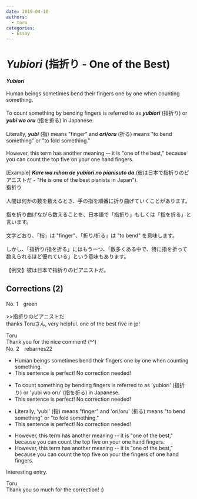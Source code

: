 ```yaml
---
date: 2019-04-10
authors:
  - toru
categories:
  - Essay
---
```


<h1 id="subject_show"><strong><em>Yubiori</strong></em> (指折り - One of the Best)</h1>
<div class="date" hidden>Apr 10, 2019 22:42</div>
<div id="post"><div id="body_show_ori">
<strong><em>Yubiori</strong></em><br/><br/>Human beings sometimes bend their fingers one by one when counting something.<br/><br/>To count something by bending fingers is referred to as <strong><em>yubiori</em></strong> (指折り) or <strong><em>yubi wo oru</em></strong> (指を折る) in Japanese.<br/><br/>Literally, <strong><em>yubi</em></strong> (指) means "finger" and <strong><em>ori/oru</em></strong> (折る) means "to bend something" or "to fold something."<br/><br/>However, this term has another meaning -- it is "one of the best," because you can count the top five on your one hand fingers.<br/><br/>[Example] <strong><em>Kare wa nihon de yubiori no pianisuto da</em></strong> (彼は日本で指折りのピアニストだ - "He is one of the best pianists in Japan").
</div></div>

<!-- more -->

<div id="post_ja"><div id="body_show_mo">
指折り<br/><br/>人間は何かの数を数えるとき、手の指を順番に折り曲げていくことがあります。<br/><br/>指を折り曲げながら数えることを、日本語で「指折り」もしくは「指を折る」と言います。<br/><br/>文字どおり、「指」は "finger"、「折り/折る」は "to bend" を意味します。<br/><br/>しかし、「指折り/指を折る」にはもう一つ、「数多くある中で、特に指を折って数えられるほど優れている」という意味もあります。<br/><br/>【例文】彼は日本で指折りのピアニストだ。
</div></div>

## Corrections (2)
<div id="block"><div class="first_name"> No. 1　<span class="just_name">green</span></div><div id="block2">
<p class="comment_small">
 &gt;&gt;指折りのピアニストだ
 <br/>
 thanks Toruさん, very helpful. one of the best five in jp!
</p>

</div><div class="name"><span class="just_name">Toru</span><br>
Thank you for the nice comment! (^^)
</div>
</div>
<div id="block"><div class="first_name"> No. 2　<span class="just_name">rebarnes22</span></div><div id="block2">
<ul class="correction_field">
<li class="incorrect">Human beings sometimes bend their fingers one by one when counting something.</li>
<li class="corrected perfect">This sentence is perfect! No correction needed!</li>
</ul>
<ul class="correction_field">
<li class="incorrect">To count something by bending fingers is referred to as 'yubiori' (指折り) or 'yubi wo oru' (指を折る) in Japanese.</li>
<li class="corrected perfect">This sentence is perfect! No correction needed!</li>
</ul>
<ul class="correction_field">
<li class="incorrect">Literally, 'yubi' (指) means "finger" and 'ori/oru' (折る) means "to bend something" or "to fold something."</li>
<li class="corrected perfect">This sentence is perfect! No correction needed!</li>
</ul>
<ul class="correction_field">
<li class="incorrect">However, this term has another meaning -- it is "one of the best," because you can count the top five on your one hand fingers.</li>
<li class="corrected correct">
However, this term has another meaning -- it is "one of the best," because you can count the top five on <span class="sline">your</span> <span class="f_red">the fingers of</span> one hand <span class="sline">fingers</span>.
</li>
</ul>
<p class="comment_small">
 Interesting entry.
</p>

</div><div class="name"><span class="just_name">Toru</span><br>
Thank you so much for the correction! :)
</div>
</div>

